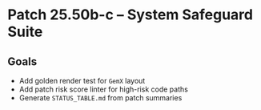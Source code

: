 # Patch 25.50b-c – System Safeguard Suite

## Goals
- Add golden render test for `GemX` layout
- Add patch risk score linter for high-risk code paths
- Generate `STATUS_TABLE.md` from patch summaries
